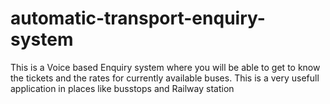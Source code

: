 # automatic-transport-enquiry-system

This is a Voice based Enquiry system where you will be able to get to know the tickets and the rates for currently available buses.
This is a very usefull application in places like busstops and Railway station
